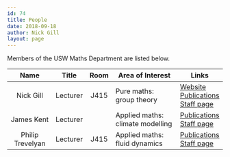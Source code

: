 ```yaml
---
id: 74
title: People
date: 2018-09-18
author: Nick Gill
layout: page
---
```


Members of the USW Maths Department are listed below.

| Name | Title | Room | Area of Interest | Links |
|:----:|:----:|:-----:|-----| --------|
|Nick Gill|Lecturer|J415|Pure maths: group theory| <a href = "http://boolesrings.org/nickgill">Website</a> <br> <a href = "https://pure.southwales.ac.uk/en/persons/nicholas-gill(72b8ce29-32db-4ec4-a6a6-6fa586c31aad)/publications.html">Publications</a> <br> <a href = "http://staff.southwales.ac.uk/users/7988-ngill">Staff page</a> |
|James Kent|Lecturer | | Applied maths: climate modelling| <a href = "https://pure.southwales.ac.uk/en/persons/james-kent(f397a1d4-057a-4fbd-a9a7-d8b528b2d8df)/publications.html">Publications</a> <br> <a href = "http://staff.southwales.ac.uk/users/8005-jkent">Staff page</a> |
|Philip Trevelyan| Lecturer|J415| Applied maths: fluid dynamics| <a href = "https://pure.southwales.ac.uk/en/persons/pmj-trevelyan(05d1b722-f4f0-45bb-a854-f61cbd42b817)/publications.html">Publications</a> <br> <a href = "http://staff.southwales.ac.uk/users/3932-ptrevely">Staff page</a>  |
